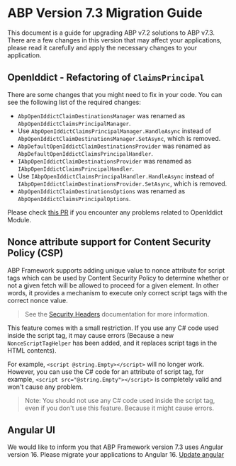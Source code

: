 # ABP Version 7.3 Migration Guide

This document is a guide for upgrading ABP v7.2 solutions to ABP v7.3. There are a few changes in this version that may affect your applications, please read it carefully and apply the necessary changes to your application.

## OpenIddict - Refactoring of `ClaimsPrincipal`

There are some changes that you might need to fix in your code. You can see the following list of the required changes:

* `AbpOpenIddictClaimDestinationsManager` was renamed as `AbpOpenIddictClaimsPrincipalManager`. 
* Use `AbpOpenIddictClaimsPrincipalManager.HandleAsync` instead of  `AbpOpenIddictClaimDestinationsManager.SetAsync`, which is removed.
* `AbpDefaultOpenIddictClaimDestinationsProvider` was renamed as `AbpDefaultOpenIddictClaimsPrincipalHandler`.
* `IAbpOpenIddictClaimDestinationsProvider` was renamed as `IAbpOpenIddictClaimsPrincipalHandler`.
* Use `IAbpOpenIddictClaimsPrincipalHandler.HandleAsync` instead of  `IAbpOpenIddictClaimDestinationsProvider.SetAsync`, which is removed.
* `AbpOpenIddictClaimDestinationsOptions` was renamed as `AbpOpenIddictClaimsPrincipalOptions`.

Please check [this PR](https://github.com/abpframework/abp/pull/16537) if you encounter any problems related to OpenIddict Module.

## Nonce attribute support for Content Security Policy (CSP)

ABP Framework supports adding unique value to nonce attribute for script tags which can be used by Content Security Policy to determine whether or not a given fetch will be allowed to proceed for a given element. In other words, it provides a mechanism to execute only correct script tags with the correct nonce value. 

> See the [Security Headers](../../framework/ui/mvc-razor-pages/security-headers.md) documentation for more information.

This feature comes with a small restriction. If you use any C# code used inside the script tag, it may cause errors (Because a new `NonceScriptTagHelper` has been added, and it replaces script tags in the HTML contents). 

For example, `<script @string.Empty></script>` will no longer work. However, you can use the C# code for an attribute of script tag, for example, `<script src="@string.Empty"></script>` is completely valid and won't cause any problem.

> Note: You should not use any C# code used inside the script tag, even if you don't use this feature. Because it might cause errors.

## Angular UI
We would like  to inform you that ABP Framework version 7.3 uses Angular version 16. Please migrate your applications to Angular 16. [Update angular](https://update.angular.io/)